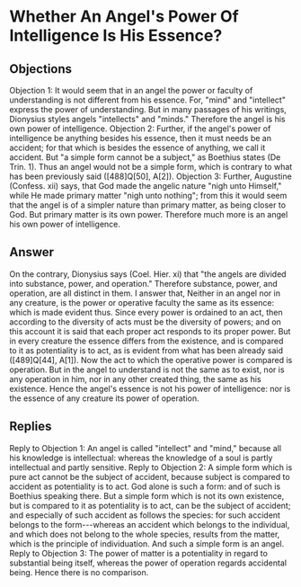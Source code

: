 # Whether An Angel's Power Of Intelligence Is His Essence?
## Objections
Objection 1: It would seem that in an angel the power or faculty of understanding is not different from his essence. For, "mind" and "intellect" express the power of understanding. But in many passages of his writings, Dionysius styles angels "intellects" and "minds." Therefore the angel is his own power of intelligence.
Objection 2: Further, if the angel's power of intelligence be anything besides his essence, then it must needs be an accident; for that which is besides the essence of anything, we call it accident. But "a simple form cannot be a subject," as Boethius states (De Trin. 1). Thus an angel would not be a simple form, which is contrary to what has been previously said ([488]Q[50], A[2]).
Objection 3: Further, Augustine (Confess. xii) says, that God made the angelic nature "nigh unto Himself," while He made primary matter "nigh unto nothing"; from this it would seem that the angel is of a simpler nature than primary matter, as being closer to God. But primary matter is its own power. Therefore much more is an angel his own power of intelligence.
## Answer
On the contrary, Dionysius says (Coel. Hier. xi) that "the angels are divided into substance, power, and operation." Therefore substance, power, and operation, are all distinct in them.
I answer that, Neither in an angel nor in any creature, is the power or operative faculty the same as its essence: which is made evident thus. Since every power is ordained to an act, then according to the diversity of acts must be the diversity of powers; and on this account it is said that each proper act responds to its proper power. But in every creature the essence differs from the existence, and is compared to it as potentiality is to act, as is evident from what has been already said ([489]Q[44], A[1]). Now the act to which the operative power is compared is operation. But in the angel to understand is not the same as to exist, nor is any operation in him, nor in any other created thing, the same as his existence. Hence the angel's essence is not his power of intelligence: nor is the essence of any creature its power of operation.
## Replies
Reply to Objection 1: An angel is called "intellect" and "mind," because all his knowledge is intellectual: whereas the knowledge of a soul is partly intellectual and partly sensitive.
Reply to Objection 2: A simple form which is pure act cannot be the subject of accident, because subject is compared to accident as potentiality is to act. God alone is such a form: and of such is Boethius speaking there. But a simple form which is not its own existence, but is compared to it as potentiality is to act, can be the subject of accident; and especially of such accident as follows the species: for such accident belongs to the form---whereas an accident which belongs to the individual, and which does not belong to the whole species, results from the matter, which is the principle of individuation. And such a simple form is an angel.
Reply to Objection 3: The power of matter is a potentiality in regard to substantial being itself, whereas the power of operation regards accidental being. Hence there is no comparison.